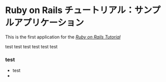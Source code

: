 # Ruby on Rails チュートリアル：サンプルアプリケーション

This is the first application for the
[*Ruby on Rails Tutorial*](http://railstutorial.jp/)

test
test
test
test
test
test
### test
* test
* 

